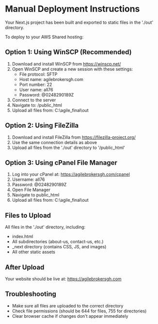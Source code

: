 
# Manual Deployment Instructions

Your Next.js project has been built and exported to static files in the './out' directory.

To deploy to your AWS Shared hosting:

## Option 1: Using WinSCP (Recommended)
1. Download and install WinSCP from https://winscp.net/
2. Open WinSCP and create a new session with these settings:
   - File protocol: SFTP
   - Host name: agilebrokersgh.com
   - Port number: 22
   - User name: all76
   - Password: @0248290189Z
3. Connect to the server
4. Navigate to: /public_html
5. Upload all files from: C:\agile_final\out

## Option 2: Using FileZilla
1. Download and install FileZilla from https://filezilla-project.org/
2. Use the same connection details as above
3. Upload all files from the './out' directory to '/public_html'

## Option 3: Using cPanel File Manager
1. Log into your cPanel at: https://agilebrokersgh.com/cpanel
2. Username: all76
3. Password: @0248290189Z
4. Open File Manager
5. Navigate to public_html
6. Upload all files from: C:\agile_final\out

## Files to Upload
All files in the './out' directory, including:
- index.html
- All subdirectories (about-us, contact-us, etc.)
- _next directory (contains CSS, JS, and images)
- All other static assets

## After Upload
Your website should be live at: https://agilebrokersgh.com

## Troubleshooting
- Make sure all files are uploaded to the correct directory
- Check file permissions (should be 644 for files, 755 for directories)
- Clear browser cache if changes don't appear immediately

